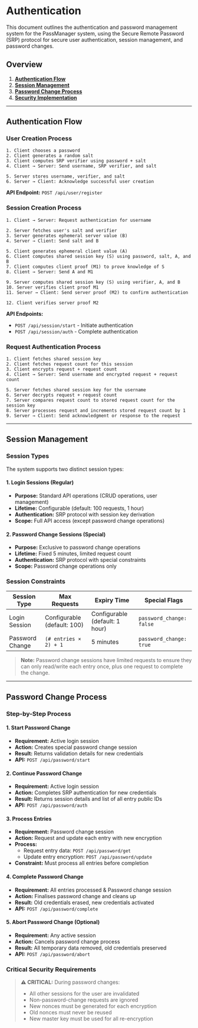 # Authentication

This document outlines the authentication and password management system for the PassManager system, using the Secure Remote Password (SRP) protocol for secure user authentication, session management, and password changes.

## Overview
1. [**Authentication Flow**](#authentication-flow)
2. [**Session Management**](#session-management)
3. [**Password Change Process**](#password-change-process)
4. [**Security Implementation**](#security-implementation)

---


## Authentication Flow

### User Creation Process

```
1. Client chooses a password
2. Client generates a random salt
3. Client computes SRP verifier using password + salt
4. Client → Server: Send username, SRP verifier, and salt

5. Server stores username, verifier, and salt
6. Server → Client: Acknowledge successful user creation
```

**API Endpoint:** `POST /api/user/register`

### Session Creation Process

```
1. Client → Server: Request authentication for username

2. Server fetches user's salt and verifier
3. Server generates ephemeral server value (B)
4. Server → Client: Send salt and B

5. Client generates ephemeral client value (A)
6. Client computes shared session key (S) using password, salt, A, and B
7. Client computes client proof (M1) to prove knowledge of S
8. Client → Server: Send A and M1

9. Server computes shared session key (S) using verifier, A, and B
10. Server verifies client proof M1
11. Server → Client: Send server proof (M2) to confirm authentication

12. Client verifies server proof M2
```

**API Endpoints:** 
- `POST /api/session/start` - Initiate authentication
- `POST /api/session/auth` - Complete authentication

### Request Authentication Process

```
1. Client fetches shared session key
2. Client fetches request count for this session
3. Client encrypts request + request count
4. Client → Server: Send username and encrypted request + request count

5. Server fetches shared session key for the username
6. Server decrypts request + request count
7. Server compares request count to stored request count for the session key
8. Server processes request and increments stored request count by 1
9. Server → Client: Send acknowledgment or response to the request
```

---


## Session Management

### Session Types

The system supports two distinct session types:

#### 1. **Login Sessions** (Regular)
- **Purpose:** Standard API operations (CRUD operations, user management)
- **Lifetime:** Configurable (default: 100 requests, 1 hour)
- **Authentication:** SRP protocol with session key derivation
- **Scope:** Full API access (except password change operations)

#### 2. **Password Change Sessions** (Special)
- **Purpose:** Exclusive to password change operations
- **Lifetime:** Fixed 5 minutes, limited request count
- **Authentication:** SRP protocol with special constraints
- **Scope:** Password change operations only

### Session Constraints

| Session Type | Max Requests | Expiry Time | Special Flags |
|--------------|--------------|-------------|---------------|
| Login Session | Configurable (default: 100) | Configurable (default: 1 hour) | `password_change: false` |
| Password Change | `(# entries × 2) + 1` | 5 minutes | `password_change: true` |

> **Note:** Password change sessions have limited requests to ensure they can only read/write each entry once, plus one request to complete the change.

---


## Password Change Process

### Step-by-Step Process

#### 1. Start Password Change
- **Requirement:** Active login session
- **Action:** Creates special password change session
- **Result:** Returns validation details for new credentials
- **API:** `POST /api/password/start`

#### 2. Continue Password Change
- **Requirement:** Active login session
- **Action:** Completes SRP authentication for new credentials
- **Result:** Returns session details and list of all entry public IDs
- **API:** `POST /api/password/auth`

#### 3. Process Entries
- **Requirement:** Password change session
- **Action:** Request and update each entry with new encryption
- **Process:** 
  - Request entry data: `POST /api/password/get`
  - Update entry encryption: `POST /api/password/update`
- **Constraint:** Must process all entries before completion

#### 4. Complete Password Change
- **Requirement:** All entries processed & Password change session
- **Action:** Finalises password change and cleans up
- **Result:** Old credentials erased, new credentials activated
- **API:** `POST /api/password/complete`

#### 5. Abort Password Change (Optional)
- **Requirement:** Any active session
- **Action:** Cancels password change process
- **Result:** All temporary data removed, old credentials preserved
- **API:** `POST /api/password/abort`

### Critical Security Requirements

> **⚠️ CRITICAL:** During password changes:
> - All other sessions for the user are invalidated
> - Non-password-change requests are ignored
> - New nonces must be generated for each encryption
> - Old nonces must never be reused
> - New master key must be used for all re-encryption
